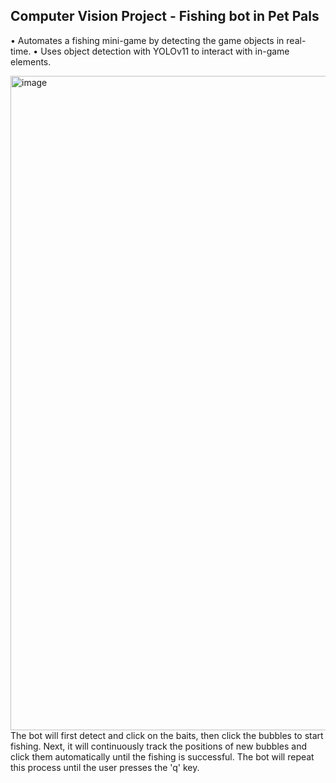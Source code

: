 ## Computer Vision Project - Fishing bot in Pet Pals
•	Automates a fishing mini-game by detecting the game objects in real-time.
•	Uses object detection with YOLOv11 to interact with in-game elements.

<img width="1047" alt="image" src="https://github.com/user-attachments/assets/90db34e3-2757-4fed-aef6-f95e6ce984df" />
The bot will first detect and click on the baits, then click the bubbles to start fishing. Next, it will continuously track the positions of new bubbles and click them automatically until the fishing is successful. The bot will repeat this process until the user presses the 'q' key.
